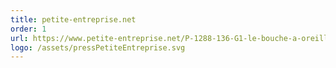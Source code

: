 ```yaml
---
title: petite-entreprise.net
order: 1
url: https://www.petite-entreprise.net/P-1288-136-G1-le-bouche-a-oreille-comme-strategie-marketing.html#:~:text=60%25%20des%20gens%20se%20tournent,d%C3%A9cisions%20d%27achat%20des%20consommateurs
logo: /assets/pressPetiteEntreprise.svg
---
```

